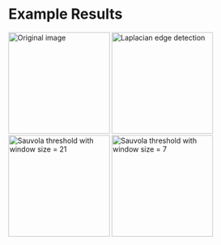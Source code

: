 # Example Results

<img src="https://github.com/wenshuo128/Automatic-Flat-Colouring/blob/master/dataset/try/1.jpg" width="200" alt="Original image"/>          <img src="https://github.com/wenshuo128/Automatic-Flat-Colouring/blob/master/dataset/try/Laplacian/1.png" width="200" alt="Laplacian edge detection"/>          <img src="https://github.com/wenshuo128/Automatic-Flat-Colouring/blob/master/dataset/try/threshold_sauvola%2021/1.png" width="200" alt="Sauvola threshold with window size = 21"/>          <img src="https://github.com/wenshuo128/Automatic-Flat-Colouring/blob/master/dataset/try/threshold_sauvola%207/1.png" width="200" alt="Sauvola threshold with window size = 7"/>


